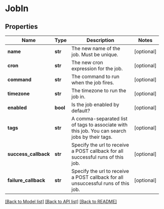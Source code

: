 # JobIn

## Properties
Name | Type | Description | Notes
------------ | ------------- | ------------- | -------------
**name** | **str** | The new name of the job. Must be unique. | [optional] 
**cron** | **str** | The new cron expression for the job. | [optional] 
**command** | **str** | The command to run when the job fires. | [optional] 
**timezone** | **str** | The timezone to run the job in. | [optional] 
**enabled** | **bool** | Is the job enabled by default? | [optional] 
**tags** | **str** | A comma-separated list of tags to associate with this job. You can search jobs by their tags. | [optional] 
**success_callback** | **str** | Specify the url to receive a POST callback for all successful runs of this job. | [optional] 
**failure_callback** | **str** | Specify the url to receive a POST callback for all unsuccessful runs of this job. | [optional] 

[[Back to Model list]](../README.md#documentation-for-models) [[Back to API list]](../README.md#documentation-for-api-endpoints) [[Back to README]](../README.md)

